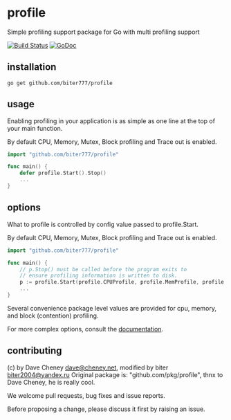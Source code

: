 profile
=======

Simple profiling support package for Go with multi profiling support

[![Build Status](https://travis-ci.org/pkg/profile.svg?branch=master)](https://travis-ci.org/pkg/profile) [![GoDoc](http://godoc.org/github.com/biter777/profile?status.svg)](http://godoc.org/github.com/biter777/profile)


installation
------------

    go get github.com/biter777/profile

usage
-----

Enabling profiling in your application is as simple as one line at the top of your main function. 

By default CPU, Memory, Mutex, Block profiling and Trace out is enabled.

```go
import "github.com/biter777/profile"

func main() {
    defer profile.Start().Stop()
    ...
}
```

options
-------

What to profile is controlled by config value passed to profile.Start. 

By default CPU, Memory, Mutex, Block profiling and Trace out is enabled.

```go
import "github.com/biter777/profile"

func main() {
    // p.Stop() must be called before the program exits to
    // ensure profiling information is written to disk.
    p := profile.Start(profile.CPUProfile, profile.MemProfile, profile.ProfilePath("."), profile.NoShutdownHook)
    ...
}
```

Several convenience package level values are provided for cpu, memory, and block (contention) profiling.

For more complex options, consult the [documentation](http://godoc.org/github.com/biter777/profile).

contributing
------------

(c) by Dave Cheney <dave@cheney.net>, modified by biter <biter2004@yandex.ru>
Original package is: "github.com/pkg/profile", thnx to Dave Cheney, he is really cool.

We welcome pull requests, bug fixes and issue reports.

Before proposing a change, please discuss it first by raising an issue.
